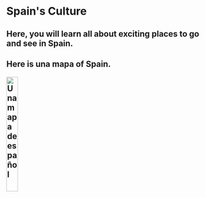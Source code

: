 <h1>Spain's Culture</h1>

<h2> Here, you will learn all about exciting places to go and see in Spain. <h2>
 
<p> Here is <b> una mapa </b> of Spain. <p>
<img src="http://www.lonelyplanet.com/maps/europe/spain/map_of_spain.jpg" alt="Una mapa de español" height="300" width="30">
